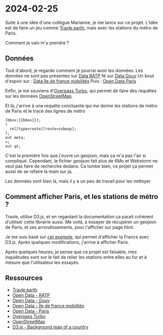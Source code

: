 # 2024-02-25

Suite à une idée d'une collègue Marianne, je me lance sur ce projet.
L'idée est de faire un jeu comme [Travle.earth](https://travle.earth/), mais avec les stations du métro de Paris.

Comment je vais m'y prendre ?

## Données

Tout d'abord, je regarde comment je pourrai avoir les données.
Les données ne sont pas présentes sur [Data RATP](https://data.ratp.fr/)
Ni sur [Data Gouv](https://www.data.gouv.fr/fr/reuses/open-data-du-metro-parisien/)
Un bout d'espoir sur : [Data île de france mobilités](https://data.iledefrance-mobilites.fr/explore/dataset/emplacement-des-gares-idf)
Puis : [Open Data Paris](https://opendata.paris.fr/explore/dataset/plan-de-voirie-acces-pietons-metro-et-parkings/information/)

Enfin, je me souviens d'[Overpass Turbo](https://overpass-turbo.eu/),
qui permet de faire des requêtes sur les données [OpenStreetMap](https://www.openstreetmap.org).

Et là, j'arrive à une requête concluante qui me donne les stations de métro de Paris et le tracé des lignes de métro

```overpass
[bbox:{{bbox}}];
(
  rel[type=route][route=subway];
);
out meta;
>;
out qt;
```

C'est la première fois que j'ouvre un geojson, mais ça m'a pas l'air si compliqué.
Cependant, le fichier geojson fait plus de 6Mo et Webstorm ne veut pas faire de recherche dedans.
Ca tombe bien, ce projet ça permet aussi de se refaire la main sur jq.

Les données sont bien là, mais il y a un peu de travail pour les nettoyer.

## Comment afficher Paris, et les stations de métro ?

Travle, utilise D3.js, et en regardant la documentation ça parait cohérent d'utiliser cette librairie aussi.
Me voilà, à essayer de récupérer un geojson de Paris, et ses arrondissements, pour l'afficher sur page html.

Je me suis basé sur [cet exemple](https://d3-graph-gallery.com/graph/backgroundmap_country.html),
qui permet d'afficher la France avec D3.js. Après quelques modifications, j'arrive à afficher Paris.

Après quelques heures, je pense que ce projet est faisable, mes inquiétudes sont sur le fait de relier les stations
entre elles au fur et à mesure que l'utilisateur les essayes.

## Ressources

- [Travle.earth](https://travle.earth/)
- [Open Data - RATP](https://data.ratp.fr/)
- [Open Data - Gouv](https://www.data.gouv.fr/fr/reuses/open-data-du-metro-parisien/)
- [Open Data - Île de france mobilités](https://data.iledefrance-mobilites.fr/explore/dataset/emplacement-des-gares-idf)
- [Open Data - Paris](https://opendata.paris.fr/explore/dataset/plan-de-voirie-acces-pietons-metro-et-parkings/information/)
- [Overpass Turbo](https://overpass-turbo.eu/)
- [OpenStreetMap](https://www.openstreetmap.org)
- [D3.js - Background map of a country](https://d3-graph-gallery.com/graph/backgroundmap_country.html)
